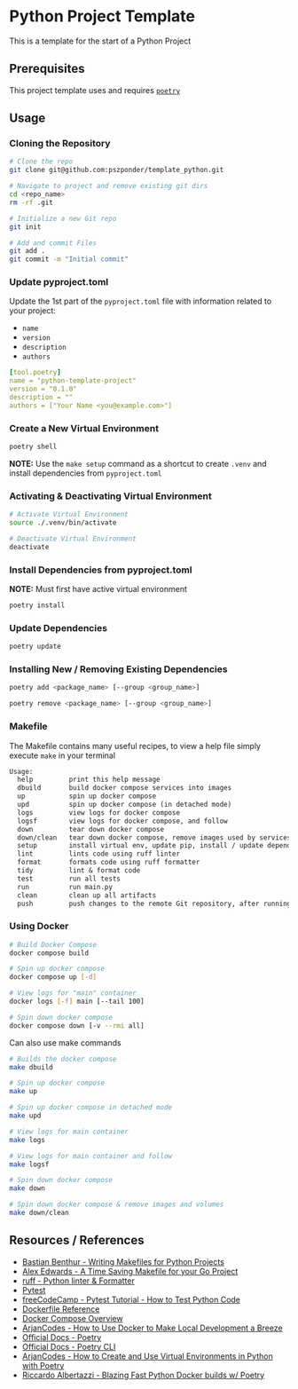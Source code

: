 # Python Project Template

This is a template for the start of a Python Project

## Prerequisites

This project template uses and requires [`poetry`](https://python-poetry.org/docs/)

## Usage

### Cloning the Repository

```bash
# Clone the repo
git clone git@github.com:pszponder/template_python.git

# Navigate to project and remove existing git dirs
cd <repo_name>
rm -rf .git

# Initialize a new Git repo
git init

# Add and commit Files
git add .
git commit -m "Initial commit"
```

### Update pyproject.toml

Update the 1st part of the `pyproject.toml` file with information related to your project:
- `name`
- `version`
- `description`
- `authors`

```yaml
[tool.poetry]
name = "python-template-project"
version = "0.1.0"
description = ""
authors = ["Your Name <you@example.com>"]
```

### Create a New Virtual Environment

```bash
poetry shell
```

**NOTE:** Use the `make setup` command as a shortcut to create `.venv` and install dependencies from `pyproject.toml`

### Activating & Deactivating Virtual Environment

```bash
# Activate Virtual Environment
source ./.venv/bin/activate

# Deactivate Virtual Environment
deactivate
```

### Install Dependencies from pyproject.toml

**NOTE:** Must first have active virtual environment

```bash
poetry install
```

### Update Dependencies

```bash
poetry update
```

### Installing New / Removing Existing Dependencies

```bash
poetry add <package_name> [--group <group_name>]

poetry remove <package_name> [--group <group_name>]
```

### Makefile

The Makefile contains many useful recipes, to view a help file simply execute `make` in your terminal

```txt
Usage:
  help         print this help message
  dbuild       build docker compose services into images
  up           spin up docker compose
  upd          spin up docker compose (in detached mode)
  logs         view logs for docker compose
  logsf        view logs for docker compose, and follow
  down         tear down docker compose
  down/clean   tear down docker compose, remove images used by services, & remove named volumes
  setup        install virtual env, update pip, install / update dependencies
  lint         lints code using ruff linter
  format       formats code using ruff formatter
  tidy         lint & format code
  test         run all tests
  run          run main.py
  clean        clean up all artifacts
  push         push changes to the remote Git repository, after running quality control checks
```

### Using Docker

```bash
# Build Docker Compose
docker compose build

# Spin up docker compose
docker compose up [-d]

# View logs for "main" container
docker logs [-f] main [--tail 100]

# Spin down docker compose
docker compose down [-v --rmi all]
```

Can also use make commands
```bash
# Builds the docker compose
make dbuild

# Spin up docker compose
make up

# Spin up docker compose in detached mode
make upd

# View logs for main container
make logs

# View logs for main container and follow
make logsf

# Spin down docker compose
make down

# Spin down docker compose & remove images and volumes
make down/clean
```

## Resources / References

- [Bastian Benthur - Writing Makefiles for Python Projects](https://venthur.de/2021-03-31-python-makefiles.html)
- [Alex Edwards - A Time Saving Makefile for your Go Project](https://www.alexedwards.net/blog/a-time-saving-makefile-for-your-go-projects)
- [ruff - Python linter & Formatter](https://github.com/astral-sh/ruff)
- [Pytest](https://docs.pytest.org/en)
- [freeCodeCamp - Pytest Tutorial - How to Test Python Code](https://www.youtube.com/watch?v=cHYq1MRoyI0)
- [Dockerfile Reference](https://docs.docker.com/engine/reference/builder/)
- [Docker Compose Overview](https://docs.docker.com/compose/)
- [ArjanCodes - How to Use Docker to Make Local Development a Breeze](https://www.youtube.com/watch?v=zkMRWDQV4Tg)
- [Official Docs - Poetry](https://python-poetry.org/)
- [Official Docs - Poetry CLI](https://python-poetry.org/docs/cli/)
- [ArjanCodes - How to Create and Use Virtual Environments in Python with Poetry](https://www.youtube.com/watch?v=0f3moPe_bhk)
- [Riccardo Albertazzi - Blazing Fast Python Docker builds w/ Poetry](https://medium.com/@albertazzir/blazing-fast-python-docker-builds-with-poetry-a78a66f5aed0)